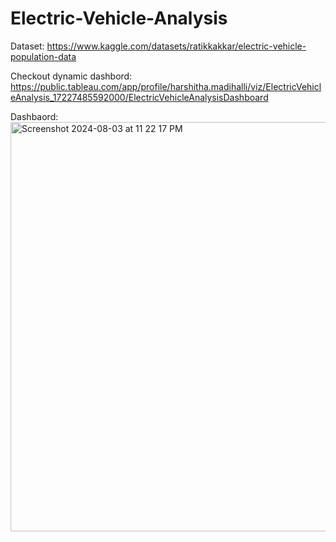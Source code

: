 # Electric-Vehicle-Analysis

Dataset: https://www.kaggle.com/datasets/ratikkakkar/electric-vehicle-population-data

Checkout dynamic dashbord: https://public.tableau.com/app/profile/harshitha.madihalli/viz/ElectricVehicleAnalysis_17227485592000/ElectricVehicleAnalysisDashboard

Dashbaord:
<img width="655" alt="Screenshot 2024-08-03 at 11 22 17 PM" src="https://github.com/user-attachments/assets/0a5d4c93-1044-443f-9467-f2112c82377f">
